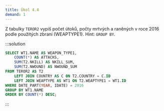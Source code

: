 ```yaml
---
title: Úkol 4.4
demand: 1
---
```


Z tabulky `TEROR2` vypiš počet útoků, počty mrtvých a raněných v roce 2016 podle použitých zbraní (WEAPTYPE1). Hint: `GROUP BY`.

:::solution

```sql
SELECT WT1.NAME AS WEAPON_TYPE1,
    COUNT(*) AS ATTACKS,
    SUM(T2.NKILL) AS NKILL_SUM,
    SUM(T2.NWOUND) AS NWOUND_SUM
FROM TEROR2 AS T2
    LEFT JOIN COUNTRY AS C ON T2.COUNTRY = C.ID
    LEFT JOIN WEAPTYPE AS WT1 ON T2.WEAPTYPE1 = WT1.ID
WHERE DATE_PART(YEAR, IDATE) = 2016
GROUP BY WT1.NAME
ORDER BY COUNT(*) DESC;
```

:::
